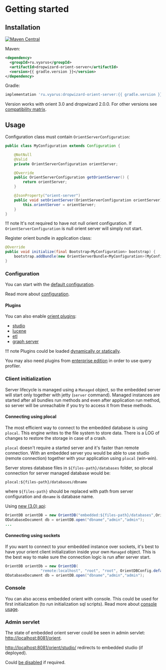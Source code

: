 # Getting started

## Installation

[![Maven Central](https://img.shields.io/maven-central/v/ru.vyarus/dropwizard-orient-server.svg?style=flat)](https://maven-badges.herokuapp.com/maven-central/ru.vyarus/dropwizard-orient-server)

Maven:

```xml
<dependency>
  <groupId>ru.vyarus</groupId>
  <artifactId>dropwizard-orient-server</artifactId>
  <version>{{ gradle.version }}</version>
</dependency>
```

Gradle:

```groovy
implementation 'ru.vyarus:dropwizard-orient-server:{{ gradle.version }}'
```

Version works with orient 3.0 and dropwizard 2.0.0.
For other versions see [compatibility matrix](about/compatibility.md). 

## Usage

Configuration class must contain `OrientServerConfiguration`:

```java
public class MyConfiguration extends Configuration {

    @NotNull
    @Valid
    private OrientServerConfiguration orientServer;

    @Override
    public OrientServerConfiguration getOrientServer() {
        return orientServer;
    }

    @JsonProperty("orient-server")
    public void setOrientServer(OrientServerConfiguration orientServer) {
        this.orientServer = orientServer;
    }
}
```

!!! note
    It's not required to have not null orient configuration. If `OrientServerConfiguration` is null orient server will simply not start.

Register orient bundle in application class:

```java
@Override
public void initialize(final Bootstrap<MyConfiguration> bootstrap) {
    bootstrap.addBundle(new OrientServerBundle<MyConfiguration>(MyConfiguration::getOrientServer));
}
```

### Configuration

You can start with the [default configuration](guide/default-configs.md#yaml-config).

Read more about [configuration](guide/configuration.md). 

#### Plugins

You can also enable [orient plugins](guide/plugins.md):
    
- [studio](guide/studio.md)
- [lucene](guide/configuration.md#lucene-plugin)
- [etl](guide/configuration.md#etl)
- [graph server](guide/configuration.md#graph-server) 

!!! note 
    Plugins could be loaded [dynamically or statically](guide/plugins.md).

You may also need plugins from [enterprise edition](guide/enterprise.md) in order to use
query profiler.

### Client initialization

Server lifecycle is managed using a `Managed` object, so the embedded server will start only together with jetty (`server` command).
Managed instances are started after all bundles run methods and even after application run method, so server will be unreachable if you try to access it from these methods.

#### Connecting using plocal

The most efficient way to connect to the embedded database is using `plocal`. This engine writes to the file system to store data. There is a LOG of changes to restore the storage in case of a crash. 

`plocal` doesn't require a started server and it's faster than remote connection. With an embedded server you would be able to use studio (remote connection) together with your application using `plocal` (win-win).

Server stores database files in `${files-path}/databases` folder, so plocal connection for server managed database would be:

```
plocal:${files-path}/databases/dbname
```

where `${files-path}` should be replaced with path from server configuration and `dbname` is database name.

Using [new (3.0) api](https://orientdb.org/docs/3.0.x/java/Java-MultiModel-API.html):

```java
OrientDB orientDB = new OrientDB("embedded:${files-path}/databases",OrientDBConfig.defaultConfig());
ODatabaseDocument db = orientDB.open("dbname","admin","admin");
...
```

#### Connecting using sockets

If you want to connect to your embedded instance over sockets, it's best to have your orient client initialization inside your own `Managed` object. This is the best way to make sure the connection logic is run after server start.

```java
OrientDB orientDb = new OrientDB(
                "remote:localhost", "root", "root", OrientDBConfig.defaultConfig());
ODatabaseDocument db = orientDB.open("dbname","admin","admin");
```

### Console

You can also access embedded orient with console. This could be used for first initialization
(to run initialization sql scripts). Read more about [console usage](guide/console.md).

### Admin servlet

The state of embedded orient server could be seen in admin servlet:
[http://localhost:8081/orient](http://localhost:8081/orient).

[http://localhost:8081/orient/studio/](http://localhost:8081/orient/studio/) redirects to embedded studio (if deployed).

Could [be disabled](guide/configuration.md#admin-servlet) if required.

